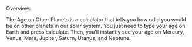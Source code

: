 Overview:

The Age on Other Planets is a calculator that tells you how odld you would be on other planets in our solar system. You just need to type your age on Earth and press calculate. Then, you'll instantly see your age on Mercury, Venus, Mars, Jupiter, Saturn, Uranus, and Neptune. 

